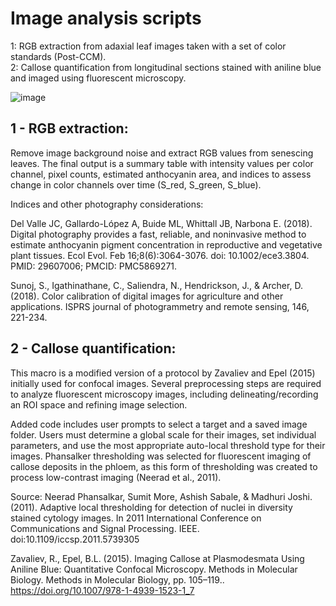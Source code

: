 # Image analysis scripts
1: RGB extraction from adaxial leaf images taken with a set of color standards (Post-CCM).  
2: Callose quantification from longitudinal sections stained with aniline blue and imaged using fluorescent microscopy.   


![image](https://github.com/RooneyR/NRO_Image_analysis/assets/92943818/ba675c2d-31e7-4b9a-87e2-3e9e18adb93b)

## 1 - RGB extraction: 

Remove image background noise and extract RGB values from senescing leaves. 
The final output is a summary table with intensity values per color channel, pixel counts, estimated anthocyanin area, and indices to assess change in color channels over time (S_red, S_green, S_blue).

Indices and other photography considerations: 

Del Valle JC, Gallardo-López A, Buide ML, Whittall JB, Narbona E. (2018). Digital photography provides a fast, reliable, and noninvasive method to estimate anthocyanin pigment concentration in reproductive and vegetative plant tissues. Ecol Evol. Feb 16;8(6):3064-3076. doi: 10.1002/ece3.3804. PMID: 29607006; PMCID: PMC5869271.

Sunoj, S., Igathinathane, C., Saliendra, N., Hendrickson, J., & Archer, D. (2018). Color calibration of digital images for agriculture and other applications. ISPRS journal of photogrammetry and remote sensing, 146, 221-234.

## 2 - Callose quantification:

This macro is a modified version of a protocol by Zavaliev and Epel (2015) initially used for confocal images. 
Several preprocessing steps are required to analyze fluorescent microscopy images, including delineating/recording an ROI space and refining image selection.

Added code includes user prompts to select a target and a saved image folder. Users must determine a global scale for their images, set individual parameters,  and use the most appropriate auto-local threshold type for their images. Phansalker thresholding was selected for fluorescent imaging of callose deposits in the phloem, as this form of thresholding was created to process low-contrast imaging (Neerad et al., 2011). 


Source:
Neerad Phansalkar, Sumit More, Ashish Sabale, & Madhuri Joshi. (2011). Adaptive local thresholding for detection of nuclei in diversity stained cytology images. In 2011 International Conference on Communications and Signal Processing. IEEE. doi:10.1109/iccsp.2011.5739305

Zavaliev, R., Epel, B.L. (2015). Imaging Callose at Plasmodesmata Using Aniline Blue: Quantitative Confocal Microscopy. Methods in Molecular Biology. Methods in Molecular Biology, pp. 105–119.. https://doi.org/10.1007/978-1-4939-1523-1_7
